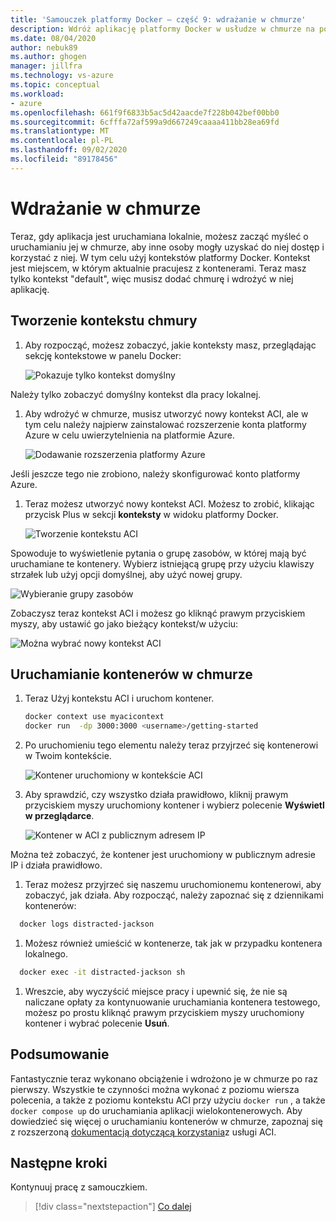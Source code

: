 ```yaml
---
title: 'Samouczek platformy Docker — część 9: wdrażanie w chmurze'
description: Wdróż aplikację platformy Docker w usłudze w chmurze na potrzeby hostingu.
ms.date: 08/04/2020
author: nebuk89
ms.author: ghogen
manager: jillfra
ms.technology: vs-azure
ms.topic: conceptual
ms.workload:
- azure
ms.openlocfilehash: 661f9f6833b5ac5d42aacde7f228b042bef00bb0
ms.sourcegitcommit: 6cfffa72af599a9d667249caaaa411bb28ea69fd
ms.translationtype: MT
ms.contentlocale: pl-PL
ms.lasthandoff: 09/02/2020
ms.locfileid: "89178456"
---
```

# <a name="deploy-to-the-cloud"></a>Wdrażanie w chmurze

Teraz, gdy aplikacja jest uruchamiana lokalnie, możesz zacząć myśleć o uruchamianiu jej w chmurze, aby inne osoby mogły uzyskać do niej dostęp i korzystać z niej. W tym celu użyj kontekstów platformy Docker. Kontekst jest miejscem, w którym aktualnie pracujesz z kontenerami. Teraz masz tylko kontekst "default", więc musisz dodać chmurę i wdrożyć w niej aplikację.

## <a name="create-your-cloud-context"></a>Tworzenie kontekstu chmury

1. Aby rozpocząć, możesz zobaczyć, jakie konteksty masz, przeglądając sekcję kontekstowe w panelu Docker:

   ![Pokazuje tylko kontekst domyślny](media/defaultcontext.png)

Należy tylko zobaczyć domyślny kontekst dla pracy lokalnej.

1. Aby wdrożyć w chmurze, musisz utworzyć nowy kontekst ACI, ale w tym celu należy najpierw zainstalować rozszerzenie konta platformy Azure w celu uwierzytelnienia na platformie Azure.

   ![Dodawanie rozszerzenia platformy Azure](media/addazureextension.png)

Jeśli jeszcze tego nie zrobiono, należy skonfigurować konto platformy Azure.

1. Teraz możesz utworzyć nowy kontekst ACI. Możesz to zrobić, klikając przycisk Plus w sekcji **konteksty** w widoku platformy Docker.

   ![Tworzenie kontekstu ACI](media/createnewcontext.png)

Spowoduje to wyświetlenie pytania o grupę zasobów, w której mają być uruchamiane te kontenery. Wybierz istniejącą grupę przy użyciu klawiszy strzałek lub użyj opcji domyślnej, aby użyć nowej grupy.

![Wybieranie grupy zasobów](media/selectresourcegroup.png)

Zobaczysz teraz kontekst ACI i możesz go kliknąć prawym przyciskiem myszy, aby ustawić go jako bieżący kontekst/w użyciu:

![Można wybrać nowy kontekst ACI](media/listofcontexts.png)

## <a name="run-containers-in-the-cloud"></a>Uruchamianie kontenerów w chmurze

1. Teraz Użyj kontekstu ACI i uruchom kontener.

   ```bash
   docker context use myacicontext
   docker run  -dp 3000:3000 <username>/getting-started
   ```

1. Po uruchomieniu tego elementu należy teraz przyjrzeć się kontenerowi w Twoim kontekście.

   ![Kontener uruchomiony w kontekście ACI](media/contextcontainer.png)

1. Aby sprawdzić, czy wszystko działa prawidłowo, kliknij prawym przyciskiem myszy uruchomiony kontener i wybierz polecenie **Wyświetl w przeglądarce**.

   ![Kontener w ACI z publicznym adresem IP](media/containerinaci.png)

Można też zobaczyć, że kontener jest uruchomiony w publicznym adresie IP i działa prawidłowo.

1. Teraz możesz przyjrzeć się naszemu uruchomionemu kontenerowi, aby zobaczyć, jak działa. Aby rozpocząć, należy zapoznać się z dziennikami kontenerów:
 
 ```bash
   docker logs distracted-jackson
   ```

1. Możesz również umieścić w kontenerze, tak jak w przypadku kontenera lokalnego.
 
 ```bash
   docker exec -it distracted-jackson sh
   ```

1. Wreszcie, aby wyczyścić miejsce pracy i upewnić się, że nie są naliczane opłaty za kontynuowanie uruchamiania kontenera testowego, możesz po prostu kliknąć prawym przyciskiem myszy uruchomiony kontener i wybrać polecenie **Usuń**.

## <a name="recap"></a>Podsumowanie

Fantastycznie teraz wykonano obciążenie i wdrożono je w chmurze po raz pierwszy. Wszystkie te czynności można wykonać z poziomu wiersza polecenia, a także z poziomu kontekstu ACI przy użyciu `docker run` , a także `docker compose up` do uruchamiania aplikacji wielokontenerowych. Aby dowiedzieć się więcej o uruchamianiu kontenerów w chmurze, zapoznaj się z rozszerzoną [dokumentacją dotyczącą korzystania](https://docs.docker.com/engine/context/aci-integration/)z usługi ACI.

## <a name="next-steps"></a>Następne kroki

Kontynuuj pracę z samouczkiem.

> [!div class="nextstepaction"]
> [Co dalej](whats-next.md)
